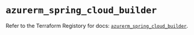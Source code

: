 # `azurerm_spring_cloud_builder`

Refer to the Terraform Registory for docs: [`azurerm_spring_cloud_builder`](https://www.terraform.io/docs/providers/azurerm/r/spring_cloud_builder).
